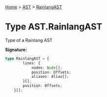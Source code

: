 [Home](../../../index.md) &gt; [AST](../../ast.md) &gt; [RainlangAST](./rainlangast.md)

# Type AST.RainlangAST

Type of a Rainlang AST

<b>Signature:</b>

```typescript
type RainlangAST = {
        lines: {
            nodes: Node[];
            position: Offsets;
            aliases: Alias[];
        }[];
        position: Offsets;
    }[];
```
